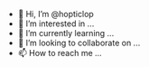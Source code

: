 - 👋 Hi, I’m @hopticlop
- 👀 I’m interested in ...
- 🌱 I’m currently learning ...
- 💞️ I’m looking to collaborate on ...
- 📫 How to reach me ...

<!---
hopticlop/hopticlop is a ✨ special ✨ repository because its `README.md` (this file) appears on your GitHub profile.
You can click the Preview link to take a look at your changes.
--->

